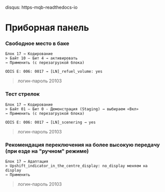disqus: https-mqb-readthedocs-io
# Приборная панель

### Свободное место в баке

```
Блок 17 → Кодирование
> Байт 10 — Бит 4 → активировать
→ Применить (с перезагрузкой блока)
```
```
ODIS E: 006: 0017 → [LN]_refuel_volume: yes
```

> логин-пароль 20103

### Тест стрелок

```
Блок 17 → Кодирование
> Байт 01 — Бит 0 - Демонстрация (Staging) → выбираем «Вкл»
→ Применить (с перезагрузкой блока)
```
```
ODIS E: 006: 0017 → [LN]_scenering → yes
```
	
> логин-пароль 20103

### Рекомендация переключения на более высокую передачу (при езде на "ручном" режиме)

```
Блок 17 → Адаптация 
> Upshift_indicator_in_the_centre_display: no_display меняем на display
→ Применить
```

> логин-пароль 20103